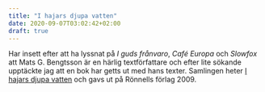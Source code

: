 ```yaml
---
title: "I hajars djupa vatten"
date: 2020-09-07T03:02:42+02:00
draft: true
---
```


Har insett efter att ha lyssnat på *I guds frånvaro*, *Café Europa* och *Slowfox* att Mats G. Bengtsson är en härlig textförfattare och efter lite sökande upptäckte jag att en bok har getts ut med hans texter. Samlingen heter [I hajars djupa vatten](https://ronnells.se/publishing/i-hajars-djupa-vatten-texter-1964-2004/) och gavs ut på Rönnells förlag 2009. 

